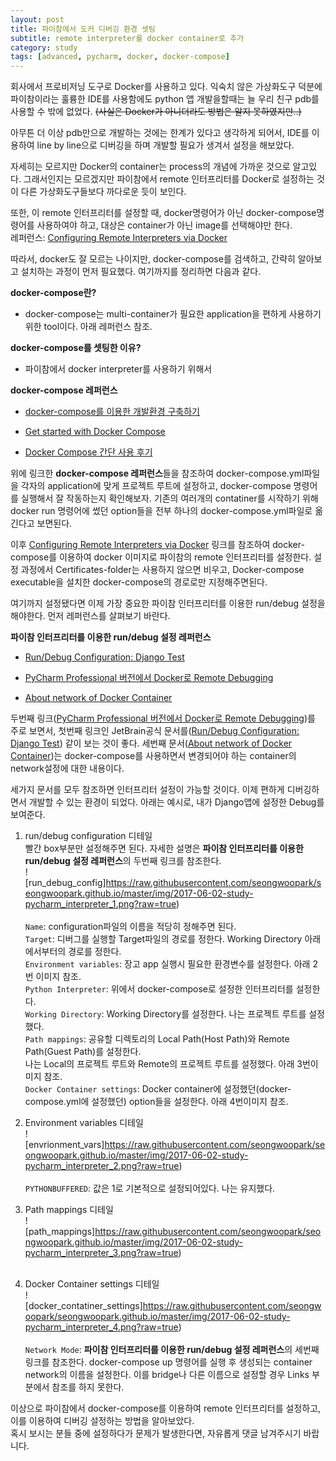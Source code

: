 ```yaml
---
layout: post
title: 파이참에서 도커 디버깅 환경 셋팅
subtitle: remote interpreter를 docker container로 추가
category: study
tags: [advanced, pycharm, docker, docker-compose]
---
```

회사에서 프로비저닝 도구로 Docker를 사용하고 있다. 익숙치 않은 가상화도구 덕분에 파이참이라는 훌륭한 IDE를 사용함에도
python 앱 개발을할때는 늘 우리 친구 pdb를 사용할 수 밖에 없었다. ~~(사실은 Docker가 아니더라도 방법은 알지 못하였지만..)~~

아무튼 더 이상 pdb만으로 개발하는 것에는 한계가 있다고 생각하게 되어서, IDE를 이용하여 line by line으로 디버깅을 하며 개발할 필요가 생겨서
설정을 해보았다.

자세히는 모르지만 Docker의 container는 process의 개념에 가까운 것으로 알고있다. 그래서인지는 모르겠지만 파이참에서
remote 인터프리터를 Docker로 설정하는 것이 다른 가상화도구들보다 까다로운 듯이 보인다.

또한, 이 remote 인터프리터를 설정할 때, docker명령어가 아닌 docker-compose명령어를 사용하여야 하고, 대상은 container가 아닌 image를 
선택해야만 한다.<br />
레퍼런스: [Configuring Remote Interpreters via Docker](https://www.jetbrains.com/help/pycharm/2017.1/configuring-remote-interpreters-via-docker.html)


따라서, docker도 잘 모르는 나이지만, docker-compose를 검색하고, 간략히 알아보고 설치하는 과정이 먼저 필요했다. 여기까지를 정리하면 다음과 같다.


**docker-compose란?**

 - docker-compose는 multi-container가 필요한 application을 편하게 사용하기 위한 tool이다. 아래 레퍼런스 참조.

**docker-compose를 셋팅한 이유?**

 - 파이참에서 docker interpreter를 사용하기 위해서
 

**docker-compose 레퍼런스**

- [docker-compose를 이용한 개발환경 구축하기](http://ggoals.tistory.com/61)

- [Get started with Docker Compose](http://blog.naver.com/PostView.nhn?blogId=alice_k106&logNo=220633836094&parentCategoryNo=7&categoryNo=&viewDate=&isShowPopularPosts=true&from=search)

- [Docker Compose 간단 사용 후기](https://docs.docker.com/compose/gettingstarted/#step-3-define-services-in-a-compose-file)


위에 링크한 **docker-compose 레퍼런스**들을 참조하여 docker-compose.yml파일을 각자의 application에 맞게 프로젝트 루트에 설정하고,
docker-compose 명령어를 실행해서 잘 작동하는지 확인해보자. 기존의 여러개의 contatiner를 시작하기 위해 docker run 명령어에 썼던 option들을 
전부 하나의 docker-compose.yml파일로 옮긴다고 보면된다.

이후 [Configuring Remote Interpreters via Docker](https://www.jetbrains.com/help/pycharm/2017.1/configuring-remote-interpreters-via-docker.html) 
링크를 참조하여 docker-compose를 이용하여 docker 이미지로 파이참의
remote 인터프리터를 설정한다. 설정 과정에서 Certificates-folder는 사용하지 않으면 비우고, Docker-compose executable을 설치한
docker-compose의 경로로만 지정해주면된다.

여기까지 설정됐다면 이제 가장 중요한 파이참 인터프리터를 이용한 run/debug 설정을 해야한다. 먼저 레퍼런스를 살펴보기 바란다.

**파이참 인터프리터를 이용한 run/debug 설정 레퍼런스**

- [Run/Debug Configuration: Django Test](https://www.jetbrains.com/help/pycharm/2017.1/run-debug-configuration-django-test.html)

- [PyCharm Professional 버전에서 Docker로 Remote Debugging](http://bryan7.tistory.com/864)

- [About network of Docker Container](https://stackoverflow.com/questions/36489696/cannot-link-to-a-running-container-started-by-docker-compose)

두번째 링크([PyCharm Professional 버전에서 Docker로 Remote Debugging](http://bryan7.tistory.com/864))를 주로 보면서, 첫번째 링크인
JetBrain공식 문서를([Run/Debug Configuration: Django Test](https://www.jetbrains.com/help/pycharm/2017.1/run-debug-configuration-django-test.html))
같이 보는 것이 좋다.
세번째 문서([About network of Docker Container](https://stackoverflow.com/questions/36489696/cannot-link-to-a-running-container-started-by-docker-compose))는
docker-compose를 사용하면서 변경되어야 하는 container의 network설정에 대한 내용이다.

세가지 문서를 모두 참조하면 인터프리터 설정이 가능할 것이다. 이제 편하게 디버깅하면서 개발할 수 있는 환경이 되었다.
아래는 예시로, 내가 Django앱에 설정한 Debug를 보여준다.

1. run/debug configuration 디테일<br />
빨간 box부분만 설정해주면 된다. 자세한 설명은 **파이참 인터프리터를 이용한 run/debug 설정 레퍼런스**의 두번째 링크를 참조한다.<br />
![run_debug_config]https://raw.githubusercontent.com/seongwoopark/seongwoopark.github.io/master/img/2017-06-02-study-pycharm_interpreter_1.png?raw=true)<br /><br />
`Name`: configuration파일의 이름을 적당히 정해주면 된다.<br />
`Target`: 디버그를 실행할 Target파일의 경로를 정한다. Working Directory 아래에서부터의 경로를 정한다.<br />
`Environment variables`: 장고 app 실행시 필요한 환경변수를 설정한다. 아래 2번 이미지 참조.<br />
`Python Interpreter`: 위에서 docker-compose로 설정한 인터프리터를 설정한다.<br />
`Working Directory`: Working Directory를 설정한다. 나는 프로젝트 루트를 설정했다.<br />
`Path mappings`: 공유할 디렉토리의 Local Path(Host Path)와 Remote Path(Guest Path)를 설정한다.<br />
나는 Local의 프로젝트 루트와 Remote의 프로젝트 루트를 설정했다. 아래 3번이미지 참조.<br />
`Docker Container settings`: Docker container에 설정했던(docker-compose.yml에 설정했던) option들을 설정한다. 아래 4번이미지 참조.<br />

2. Environment variables 디테일<br />
![envrionment_vars]https://raw.githubusercontent.com/seongwoopark/seongwoopark.github.io/master/img/2017-06-02-study-pycharm_interpreter_2.png?raw=true)<br /><br />
`PYTHONBUFFERED`: 값은 1로 기본적으로 설정되어있다. 나는 유지했다.<br />

3. Path mappings 디테일<br />
![path_mappings]https://raw.githubusercontent.com/seongwoopark/seongwoopark.github.io/master/img/2017-06-02-study-pycharm_interpreter_3.png?raw=true)<br /><br />

4. Docker Container settings 디테일<br />
![docker_contatiner_settings]https://raw.githubusercontent.com/seongwoopark/seongwoopark.github.io/master/img/2017-06-02-study-pycharm_interpreter_4.png?raw=true)<br /><br />
`Network Mode`: **파이참 인터프리터를 이용한 run/debug 설정 레퍼런스**의 세번째 링크를 참조한다. docker-compose up 명령어를 실행 후
생성되는 container network의 이름을 설정한다. 이를 bridge나 다른 이름으로 설정할 경우 Links 부분에서 참조를 하지 못한다.<br />

이상으로 파이참에서 docker-compose를 이용하여 remote 인터프리터를 설정하고, 이를 이용하여 디버깅 설정하는 방법을 알아보았다.<br />
혹시 보시는 분들 중에 설정하다가 문제가 발생한다면, 자유롭게 댓글 남겨주시기 바랍니다.